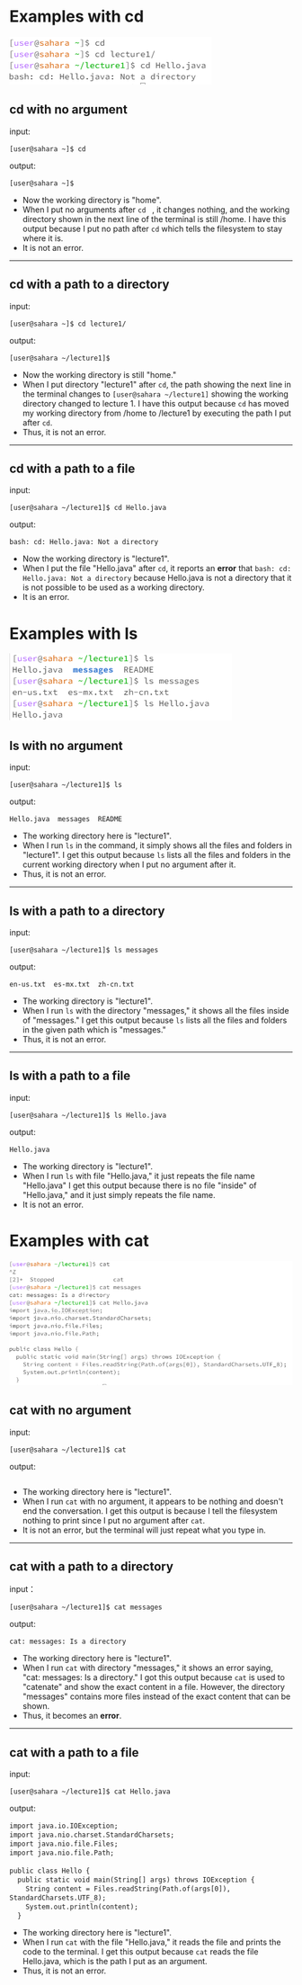 # Examples with cd

![Image](cd.png)

## cd with no argument

input:
```
[user@sahara ~]$ cd
```
output:
```
[user@sahara ~]$
```
* Now the working directory is "home".
* When I put no arguments after `cd ` , it  changes nothing, and the working directory shown in the next line of the terminal is still /home. I have this output because I put no path after ` cd ` which tells the filesystem to stay where it is.
* It is not an error.

___
## cd with a path to a directory

input:
```
[user@sahara ~]$ cd lecture1/
```
output:
```
[user@sahara ~/lecture1]$
```
* Now the working directory is still "home."
* When I put directory "lecture1" after `cd`, the path showing the next line in the terminal changes to `[user@sahara ~/lecture1]` showing the working directory changed to lecture 1. I have this output because `cd` has moved my working directory from /home to /lecture1 by executing the path I put after `cd`.
* Thus, it is not an error.

___
## cd with a path to a file 

input:
```
[user@sahara ~/lecture1]$ cd Hello.java
```
output:
```
bash: cd: Hello.java: Not a directory
```

* Now the working directory is "lecture1".
* When I put the file "Hello.java" after `cd`, it reports an **error** that `bash: cd: Hello.java: Not a directory` because Hello.java is not a directory that it is not possible to be used as a working directory.
* It is an error.


# Examples with ls

![Image](ls.png)

## ls with no argument

input:
```
[user@sahara ~/lecture1]$ ls
```
output:
```
Hello.java  messages  README
```

* The working directory here is "lecture1".
* When I run `ls` in the command, it simply shows all the files and folders in "lecture1". I get this output because `ls` lists all the files and folders in the current working directory when I put no argument after it.
* Thus, it is not an error.

___
## ls with a path to a directory

input:
```
[user@sahara ~/lecture1]$ ls messages
```
output:
```
en-us.txt  es-mx.txt  zh-cn.txt
```

* The working directory is "lecture1".
* When I run `ls` with the directory "messages," it shows all the files inside of "messages." I get this output because `ls` lists all the files and folders in the given path which is "messages."
* Thus, it is not an error.

___
## ls with a path to a file

input:
```
[user@sahara ~/lecture1]$ ls Hello.java
```
output:
```
Hello.java
```

* The working directory is "lecture1".
* When I run `ls` with file "Hello.java," it just repeats the file name "Hello.java" I get this output because there is no file "inside" of "Hello.java," and it just simply repeats the file name.
* It is not an error. 


# Examples with cat

![Image](cat.png)

## cat with no argument

input:
```
[user@sahara ~/lecture1]$ cat
```
output:
```
```

* The working directory here is "lecture1".
* When I run `cat` with no argument, it appears to be nothing and doesn't end the conversation. I get this output is because I tell the filesystem nothing to print since I put no argument after `cat`.
* It is not an error, but the terminal will just repeat what you type in.

___
## cat with a path to a directory

input：
```
[user@sahara ~/lecture1]$ cat messages
```
output:
```
cat: messages: Is a directory
```

* The working directory here is "lecture1".
* When I run `cat` with directory "messages," it shows an error saying, "cat: messages: Is a directory." I got this output because  `cat` is used to "catenate" and show the exact content in a file. However, the directory "messages" contains more files instead of the exact content that can be shown.
* Thus, it becomes an **error**.

___
## cat with a path to a file
input:
```
[user@sahara ~/lecture1]$ cat Hello.java
```
output:
```
import java.io.IOException;
import java.nio.charset.StandardCharsets;
import java.nio.file.Files;
import java.nio.file.Path;

public class Hello {
  public static void main(String[] args) throws IOException {
    String content = Files.readString(Path.of(args[0]), StandardCharsets.UTF_8);    
    System.out.println(content);
  }
```

* The working directory here is "lecture1".
* When I run `cat` with the file "Hello.java," it reads the file and prints the code to the terminal. I get this output because `cat` reads the file Hello.java, which is the path I put as an argument.
* Thus, it is not an error.

